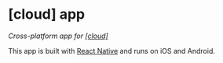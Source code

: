 # [cloud] app

_Cross-platform app for [[cloud]](https://cloud-dessau.org)_

This app is built with [React Native](https://reactnative.dev) and runs on iOS and Android.
